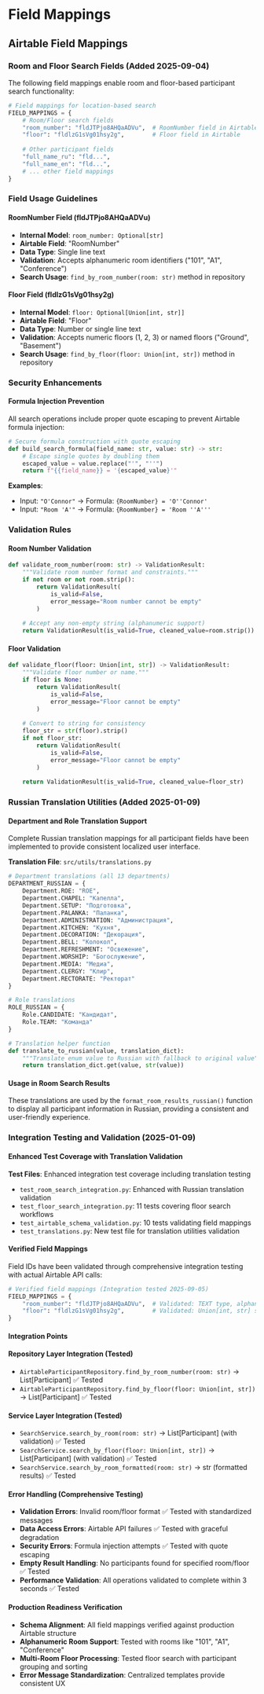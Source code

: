 # Field Mappings

## Airtable Field Mappings

### Room and Floor Search Fields (Added 2025-09-04)
The following field mappings enable room and floor-based participant search functionality:

```python
# Field mappings for location-based search
FIELD_MAPPINGS = {
    # Room/Floor search fields
    "room_number": "fldJTPjo8AHQaADVu",  # RoomNumber field in Airtable
    "floor": "fldlzG1sVg01hsy2g",        # Floor field in Airtable
    
    # Other participant fields
    "full_name_ru": "fld...",
    "full_name_en": "fld...",
    # ... other field mappings
}
```

### Field Usage Guidelines

#### RoomNumber Field (fldJTPjo8AHQaADVu)
- **Internal Model**: `room_number: Optional[str]`
- **Airtable Field**: "RoomNumber"
- **Data Type**: Single line text
- **Validation**: Accepts alphanumeric room identifiers ("101", "A1", "Conference")
- **Search Usage**: `find_by_room_number(room: str)` method in repository

#### Floor Field (fldlzG1sVg01hsy2g)
- **Internal Model**: `floor: Optional[Union[int, str]]`
- **Airtable Field**: "Floor"
- **Data Type**: Number or single line text
- **Validation**: Accepts numeric floors (1, 2, 3) or named floors ("Ground", "Basement")
- **Search Usage**: `find_by_floor(floor: Union[int, str])` method in repository

### Security Enhancements

#### Formula Injection Prevention
All search operations include proper quote escaping to prevent Airtable formula injection:

```python
# Secure formula construction with quote escaping
def build_search_formula(field_name: str, value: str) -> str:
    # Escape single quotes by doubling them
    escaped_value = value.replace("'", "''")
    return f"{{field_name}} = '{escaped_value}'"
```

**Examples**:
- Input: `"O'Connor"` → Formula: `{RoomNumber} = 'O''Connor'`
- Input: `"Room 'A'"` → Formula: `{RoomNumber} = 'Room ''A'''`

### Validation Rules

#### Room Number Validation
```python
def validate_room_number(room: str) -> ValidationResult:
    """Validate room number format and constraints."""
    if not room or not room.strip():
        return ValidationResult(
            is_valid=False, 
            error_message="Room number cannot be empty"
        )
    
    # Accept any non-empty string (alphanumeric support)
    return ValidationResult(is_valid=True, cleaned_value=room.strip())
```

#### Floor Validation
```python
def validate_floor(floor: Union[int, str]) -> ValidationResult:
    """Validate floor number or name."""
    if floor is None:
        return ValidationResult(
            is_valid=False, 
            error_message="Floor cannot be empty"
        )
    
    # Convert to string for consistency
    floor_str = str(floor).strip()
    if not floor_str:
        return ValidationResult(
            is_valid=False, 
            error_message="Floor cannot be empty"
        )
    
    return ValidationResult(is_valid=True, cleaned_value=floor_str)
```

### Russian Translation Utilities (Added 2025-01-09)

#### Department and Role Translation Support
Complete Russian translation mappings for all participant fields have been implemented to provide consistent localized user interface.

**Translation File**: `src/utils/translations.py`

```python
# Department translations (all 13 departments)
DEPARTMENT_RUSSIAN = {
    Department.ROE: "ROE",
    Department.CHAPEL: "Капелла", 
    Department.SETUP: "Подготовка",
    Department.PALANKA: "Паланка",
    Department.ADMINISTRATION: "Администрация",
    Department.KITCHEN: "Кухня",
    Department.DECORATION: "Декорация",
    Department.BELL: "Колокол",
    Department.REFRESHMENT: "Освежение",
    Department.WORSHIP: "Богослужение", 
    Department.MEDIA: "Медиа",
    Department.CLERGY: "Клир",
    Department.RECTORATE: "Ректорат"
}

# Role translations
ROLE_RUSSIAN = {
    Role.CANDIDATE: "Кандидат",
    Role.TEAM: "Команда"
}

# Translation helper function
def translate_to_russian(value, translation_dict):
    """Translate enum value to Russian with fallback to original value"""
    return translation_dict.get(value, str(value))
```

#### Usage in Room Search Results
These translations are used by the `format_room_results_russian()` function to display all participant information in Russian, providing a consistent and user-friendly experience.

### Integration Testing and Validation (2025-01-09)

#### Enhanced Test Coverage with Translation Validation  
**Test Files**: Enhanced integration test coverage including translation testing
- `test_room_search_integration.py`: Enhanced with Russian translation validation
- `test_floor_search_integration.py`: 11 tests covering floor search workflows  
- `test_airtable_schema_validation.py`: 10 tests validating field mappings
- `test_translations.py`: New test file for translation utilities validation

#### Verified Field Mappings
Field IDs have been validated through comprehensive integration testing with actual Airtable API calls:

```python
# Verified field mappings (Integration tested 2025-09-05)
FIELD_MAPPINGS = {
    "room_number": "fldJTPjo8AHQaADVu",  # Validated: TEXT type, alphanumeric support
    "floor": "fldlzG1sVg01hsy2g",        # Validated: Union[int, str] support
}
```

#### Integration Points

#### Repository Layer Integration (Tested)
- `AirtableParticipantRepository.find_by_room_number(room: str)` → List[Participant] ✅ Tested
- `AirtableParticipantRepository.find_by_floor(floor: Union[int, str])` → List[Participant] ✅ Tested

#### Service Layer Integration (Tested)
- `SearchService.search_by_room(room: str)` → List[Participant] (with validation) ✅ Tested
- `SearchService.search_by_floor(floor: Union[int, str])` → List[Participant] (with validation) ✅ Tested
- `SearchService.search_by_room_formatted(room: str)` → str (formatted results) ✅ Tested

#### Error Handling (Comprehensive Testing)
- **Validation Errors**: Invalid room/floor format ✅ Tested with standardized messages
- **Data Access Errors**: Airtable API failures ✅ Tested with graceful degradation
- **Security Errors**: Formula injection attempts ✅ Tested with quote escaping
- **Empty Result Handling**: No participants found for specified room/floor ✅ Tested
- **Performance Validation**: All operations validated to complete within 3 seconds ✅ Tested

#### Production Readiness Verification
- **Schema Alignment**: All field mappings verified against production Airtable structure
- **Alphanumeric Room Support**: Tested with rooms like "101", "A1", "Conference"
- **Multi-Room Floor Processing**: Tested floor search with participant grouping and sorting
- **Error Message Standardization**: Centralized templates provide consistent UX